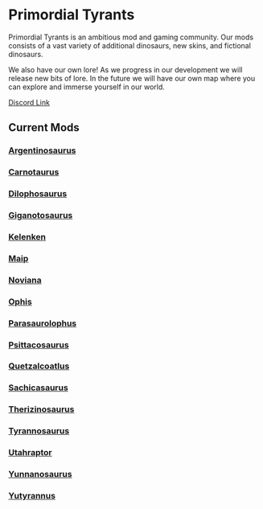 # Primordial Tyrants

Primordial Tyrants is an ambitious mod and gaming community. 
Our mods consists of a vast variety of additional dinosaurs, new skins, and fictional dinosaurs. 

We also have our own lore! As we progress in our development we will release new bits of lore. In the future we will have our own map where you can explore and immerse yourself in our world.

[Discord Link](https://discord.gg/primordialtyrants)

## Current Mods

### [Argentinosaurus](./Path-of-Titans-PTArgent)
### [Carnotaurus](./Path-of-Titans-PTCarno)
### [Dilophosaurus](./Path-of-Titans-PTDilophosaurus)
### [Giganotosaurus](./Path-of-Titans-PTGiga)
### [Kelenken](./Path-of-Titans-PTKelenken)
### [Maip](./Path-of-Titans-PTMaip)
### [Noviana](./Path-of-Titans-IgnisNoviana)
### [Ophis](./Path-of-Titans-IgnisOphis)
### [Parasaurolophus](./Path-of-Titans-PTParasaurolophus)
### [Psittacosaurus](./Path-of-Titans-PTPsittacosaurus)
### [Quetzalcoatlus](./Path-of-Titans-PTQuetzalcoatlus)
### [Sachicasaurus](./Path-of-Titans-PTSachicasaurus)
### [Therizinosaurus](./Path-of-Titans-PTTherizinosaurus)
### [Tyrannosaurus](./Path-of-Titans-PTTyrannosaurus)
### [Utahraptor](./Path-of-Titans-PTUtahraptor)
### [Yunnanosaurus](./Path-of-Titans-PTYunnano)
### [Yutyrannus](./Path-of-Titans-PTYutyrannus)
